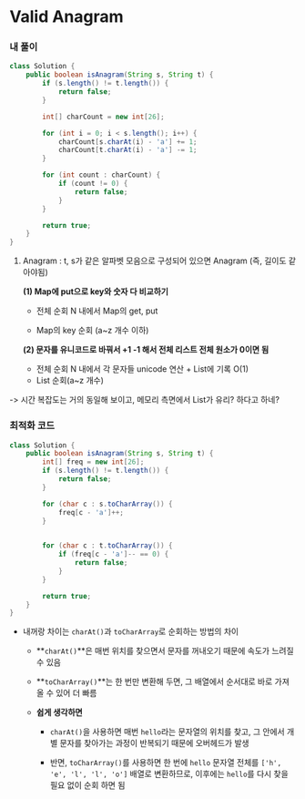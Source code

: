 # Valid Anagram

### 내 풀이

```java
class Solution {
    public boolean isAnagram(String s, String t) {
        if (s.length() != t.length()) {
            return false;
        }

        int[] charCount = new int[26];

        for (int i = 0; i < s.length(); i++) {
            charCount[s.charAt(i) - 'a'] += 1; 
            charCount[t.charAt(i) - 'a'] -= 1;
        }

        for (int count : charCount) {
            if (count != 0) {
                return false;
            }
        }

        return true;
    }
}
```

1. Anagram : t, s가 같은 알파벳 모음으로 구성되어 있으면 Anagram (즉, 길이도 같아야됨)

   **(1) Map에 put으로 key와 숫자 다 비교하기**

   - 전체 순회 N 내에서 Map의 get, put
   
   - Map의 key 순회 (a~z 개수 이하)
   
     
   
   **(2) 문자를 유니코드로 바꿔서 +1 -1 해서 전체 리스트 전체 원소가 0이면 됨**
   
   - 전체 순회 N 내에서 각 문자들 unicode 연산 + List에 기록 O(1)
   - List 순회(a~z 개수)

-> 시간 복잡도는 거의 동일해 보이고, 메모리 측면에서 List가 유리? 하다고 하네?

### 최적화 코드

```java
class Solution {
    public boolean isAnagram(String s, String t) {
        int[] freq = new int[26];
        if (s.length() != t.length()) {
            return false;
        }

        for (char c : s.toCharArray()) {
            freq[c - 'a']++;
        }

 
        for (char c : t.toCharArray()) {
            if (freq[c - 'a']-- == 0) {
                return false;
            }
        }

        return true;
    }
}
```

- 내꺼랑 차이는 `charAt()`과 `toCharArray`로 순회하는 방법의 차이

  - **`charAt()`**은 매번 위치를 찾으면서 문자를 꺼내오기 때문에 속도가 느려질 수 있음

  - **`toCharArray()`**는 한 번만 변환해 두면, 그 배열에서 순서대로 바로 가져올 수 있어 더 빠름

  - **쉽게 생각하면**

    - `charAt()`을 사용하면 매번 `hello`라는 문자열의 위치를 찾고, 그 안에서 개별 문자를 찾아가는 과정이 반복되기 때문에 오버헤드가 발생

    - 반면, `toCharArray()`를 사용하면 한 번에 `hello` 문자열 전체를 `['h', 'e', 'l', 'l', 'o']` 배열로 변환하므로, 이후에는 `hello`를 다시 찾을 필요 없이 순회 하면 됨
